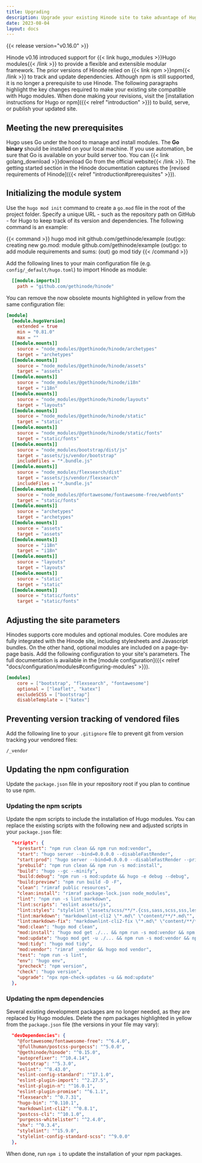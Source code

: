 ```yaml
---
title: Upgrading
description: Upgrade your existing Hinode site to take advantage of Hugo modules introduced in v0.16.
date: 2023-08-04
layout: docs
---
```


{{< release version="v0.16.0" >}}

Hinode v0.16 introduced support for {{< link hugo_modules >}}Hugo modules{{< /link >}} to provide a flexible and extensible modular framework. The prior versions of Hinode relied on {{< link npm >}}npm{{< /link >}} to track and update dependencies. Although npm is still supported, it is no longer a prerequisite to use Hinode. The following paragraphs highlight the key changes required to make your existing site compatible with Hugo modules. When done making your revisions, visit the [installation instructions for Hugo or npm]({{< relref "introduction" >}}) to build, serve, or publish your updated site.

## Meeting the new prerequisites

Hugo uses Go under the hood to manage and install modules. The **Go binary** should be installed on your local machine. If you use automation, be sure that Go is available on your build server too. You can {{< link golang_download >}}download Go from the official website{{< /link >}}. The getting started section in the Hinode documentation captures the [revised requirements of Hinode]({{< relref "introduction#prerequisites" >}}).

## Initializing the module system

Use the `hugo mod init` command to create a `go.mod` file in the root of the project folder. Specify a unique URL - such as the repository path on GitHub - for Hugo to keep track of its version and dependencies. The following command is an example:

{{< command >}}
hugo mod init github.com/gethinode/example
(out)go: creating new go.mod: module github.com/gethinode/example
(out)go: to add module requirements and sums:
(out)       go mod tidy
{{< /command >}}

Add the following lines to your main configuration file (e.g. `config/_default/hugo.toml`) to import Hinode as module:

```toml
  [[module.imports]]
    path = "github.com/gethinode/hinode"
```

You can remove the now obsolete mounts highlighted in yellow from the same configuration file:

```toml {linenos=table,hl_lines=["6-34"]}
[module]
  [module.hugoVersion]
    extended = true
    min = "0.81.0"
    max = ""
  [[module.mounts]]
    source = "node_modules/@gethinode/hinode/archetypes"
    target = "archetypes"
  [[module.mounts]]
    source = "node_modules/@gethinode/hinode/assets"
    target = "assets"
  [[module.mounts]]
    source = "node_modules/@gethinode/hinode/i18n"
    target = "i18n"
  [[module.mounts]]
    source = "node_modules/@gethinode/hinode/layouts"
    target = "layouts"
  [[module.mounts]]
    source = "node_modules/@gethinode/hinode/static"
    target = "static"
  [[module.mounts]]
    source = "node_modules/@gethinode/hinode/static/fonts"
    target = "static/fonts"
  [[module.mounts]]
    source = "node_modules/bootstrap/dist/js"
    target = "assets/js/vendor/bootstrap"
    includeFiles = "*.bundle.js"
  [[module.mounts]]
    source = "node_modules/flexsearch/dist"
    target = "assets/js/vendor/flexsearch"
    includeFiles = "*.bundle.js"
  [[module.mounts]]
    source = "node_modules/@fortawesome/fontawesome-free/webfonts"
    target = "static/fonts"
  [[module.mounts]]
    source = "archetypes"
    target = "archetypes"
  [[module.mounts]]
    source = "assets"
    target = "assets"
  [[module.mounts]]
    source = "i18n"
    target = "i18n"
  [[module.mounts]]
    source = "layouts"
    target = "layouts"
  [[module.mounts]]
    source = "static"
    target = "static"
  [[module.mounts]]
    source = "static/fonts"
    target = "static/fonts"
```

## Adjusting the site parameters

Hinodes supports core modules and optional modules. Core modules are fully integrated with the Hinode site, including stylesheets and Javascript bundles. On the other hand, optional modules are included on a page-by-page basis. Add the following configuration to your site's parameters. The full documentation is available in the [module configuration]({{< relref "docs/configuration/modules#configuring-modules" >}}).

```toml
[modules]
    core = ["bootstrap", "flexsearch", "fontawesome"]
    optional = ["leaflet", "katex"]
    excludeSCSS = ["bootstrap"]
    disableTemplate = ["katex"]
```

## Preventing version tracking of vendored files

Add the following line to your `.gitignore` file to prevent git from version tracking your vendored files:

```text
/_vendor
```

## Updating the npm configuration

Update the `package.json` file in your repository root if you plan to continue to use npm.

### Updating the npm scripts

Update the npm scripts to include the installation of Hugo modules. You can replace the existing scripts with the following new and adjusted scripts in your `package.json` file:

```json
  "scripts": {
    "prestart": "npm run clean && npm run mod:vendor",
    "start": "hugo server --bind=0.0.0.0 --disableFastRender",
    "start:prod": "hugo server --bind=0.0.0.0 --disableFastRender --printI18nWarnings -e production",
    "prebuild": "npm run clean && npm run -s mod:install",
    "build": "hugo --gc --minify",
    "build:debug": "npm run -s mod:update && hugo -e debug --debug",
    "build:preview": "npm run build -D -F",
    "clean": "rimraf public resources",
    "clean:install": "rimraf package-lock.json node_modules",
    "lint": "npm run -s lint:markdown",
    "lint:scripts": "eslint assets/js",
    "lint:styles": "stylelint \"assets/scss/**/*.{css,sass,scss,sss,less}\"",
    "lint:markdown": "markdownlint-cli2 \"*.md\" \"content/**/*.md\"",
    "lint:markdown-fix": "markdownlint-cli2-fix \"*.md\" \"content/**/*.md\"",
    "mod:clean": "hugo mod clean",
    "mod:install": "hugo mod get ./... && npm run -s mod:vendor && npm run -s mod:tidy",
    "mod:update": "hugo mod get -u ./... && npm run -s mod:vendor && npm run -s mod:tidy",
    "mod:tidy": "hugo mod tidy",
    "mod:vendor": "rimraf _vendor && hugo mod vendor",
    "test": "npm run -s lint",
    "env": "hugo env",
    "precheck": "npm version",
    "check": "hugo version",
    "upgrade": "npx npm-check-updates -u && mod:update"
  },
```

### Updating the npm dependencies

Several existing development packages are no longer needed, as they are replaced by Hugo modules. Delete the npm packages highlighted in yellow from the `package.json` file (the versions in your file may vary):

```json {linenos=table,hl_lines=[2,4,6,12]}
  "devDependencies": {
    "@fortawesome/fontawesome-free": "^6.4.0",
    "@fullhuman/postcss-purgecss": "^5.0.0",
    "@gethinode/hinode": "^0.15.0",
    "autoprefixer": "^10.4.14",
    "bootstrap": "^5.3.0",
    "eslint": "^8.43.0",
    "eslint-config-standard": "^17.1.0",
    "eslint-plugin-import": "^2.27.5",
    "eslint-plugin-n": "^16.0.1",
    "eslint-plugin-promise": "^6.1.1",
    "flexsearch": "^0.7.31",
    "hugo-bin": "^0.110.1",
    "markdownlint-cli2": "^0.8.1",
    "postcss-cli": "^10.1.0",
    "purgecss-whitelister": "^2.4.0",
    "shx": "^0.3.4",
    "stylelint": "^15.9.0",
    "stylelint-config-standard-scss": "^9.0.0"
  },
```

When done, run `npm i` to update the installation of your npm packages.

